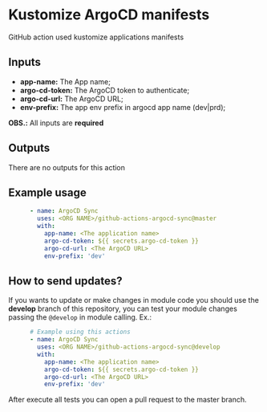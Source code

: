 # Kustomize ArgoCD manifests

GitHub action used kustomize applications manifests

## Inputs

- **app-name:** The App name;
- **argo-cd-token:** The ArgoCD token to authenticate;
- **argo-cd-url:** The ArgoCD URL;
- **env-prefix:** The app env prefix in argocd app name (dev|prd);

**OBS.:** All inputs are **required**

## Outputs

There are no outputs for this action

## Example usage

```yaml
      - name: ArgoCD Sync
        uses: <ORG NAME>/github-actions-argocd-sync@master
        with:
          app-name: <The application name>
          argo-cd-token: ${{ secrets.argo-cd-token }}
          argo-cd-url: <The ArgoCD URL>
          env-prefix: 'dev'
```

## How to send updates?
If you wants to update or make changes in module code you should use the **develop** branch of this repository, you can test your module changes passing the `@develop` in module calling. Ex.:

```yaml
      # Example using this actions
      - name: ArgoCD Sync
        uses: <ORG NAME>/github-actions-argocd-sync@develop
        with:
          app-name: <The application name>
          argo-cd-token: ${{ secrets.argo-cd-token }}
          argo-cd-url: <The ArgoCD URL>
          env-prefix: 'dev'

```
After execute all tests you can open a pull request to the master branch.